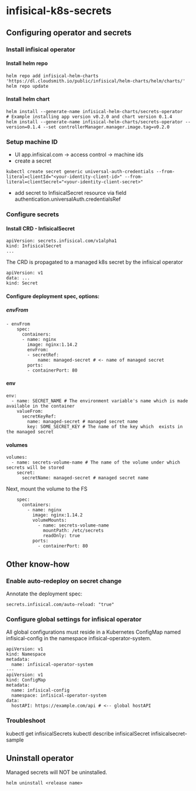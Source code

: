 # infisical-k8s-secrets

## Configuring operator and secrets

### Install infisical operator

#### Install helm repo
```
helm repo add infisical-helm-charts 'https://dl.cloudsmith.io/public/infisical/helm-charts/helm/charts/' 
helm repo update
```

#### Install helm chart
```
helm install --generate-name infisical-helm-charts/secrets-operator 
# Example installing app version v0.2.0 and chart version 0.1.4
helm install --generate-name infisical-helm-charts/secrets-operator --version=0.1.4 --set controllerManager.manager.image.tag=v0.2.0
```

### Setup machine ID
* UI app.infisical.com -> access control -> machine ids
* create a secret
```
kubectl create secret generic universal-auth-credentials --from-literal=clientId="<your-identity-client-id>" --from-literal=clientSecret="<your-identity-client-secret>"
```
* add secret to InfisicalSecret resource via field authentication.universalAuth.credentialsRef


### Configure secrets

#### Install CRD - InfisicalSecret
```
apiVersion: secrets.infisical.com/v1alpha1
kind: InfisicalSecret
...
```

The CRD is propagated to a managed k8s secret by the infisical operator
```
apiVersion: v1
data: ...
kind: Secret
```

#### Configure deployment spec, options:

##### envFrom
```
- envFrom
    spec:
      containers:
      - name: nginx
        image: nginx:1.14.2
        envFrom:
        - secretRef:
            name: managed-secret # <- name of managed secret
        ports:
        - containerPort: 80
```

#### env
```
env:
  - name: SECRET_NAME # The environment variable's name which is made available in the container
    valueFrom:
      secretKeyRef:
        name: managed-secret # managed secret name
        key: SOME_SECRET_KEY # The name of the key which  exists in the managed secret
```

#### volumes
```
volumes:
  - name: secrets-volume-name # The name of the volume under which secrets will be stored
    secret:
      secretName: managed-secret # managed secret name
```
Next, mount the volume to the FS
```
    spec:
      containers:
        - name: nginx
          image: nginx:1.14.2
          volumeMounts:
            - name: secrets-volume-name
              mountPath: /etc/secrets
              readOnly: true
          ports:
            - containerPort: 80
```




## Other know-how

### Enable auto-redeploy on secret change
Annotate the deployment spec:
```
secrets.infisical.com/auto-reload: "true"
```

### Configure global settings for infisical operator
All global configurations must reside in a Kubernetes ConfigMap named infisical-config in the namespace infisical-operator-system.
```
apiVersion: v1
kind: Namespace
metadata:
  name: infisical-operator-system
---
apiVersion: v1
kind: ConfigMap
metadata:
  name: infisical-config
  namespace: infisical-operator-system
data:
  hostAPI: https://example.com/api # <-- global hostAPI
```

### Troubleshoot
kubectl get infisicalSecrets
kubectl describe infisicalSecret infisicalsecret-sample

## Uninstall operator
Managed secrets will NOT be uninstalled.
```
helm uninstall <release name>
```

